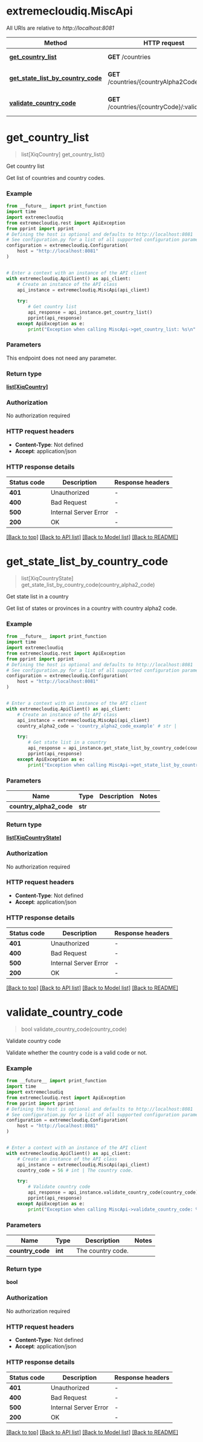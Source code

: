 # extremecloudiq.MiscApi

All URIs are relative to *http://localhost:8081*

Method | HTTP request | Description
------------- | ------------- | -------------
[**get_country_list**](MiscApi.md#get_country_list) | **GET** /countries | Get country list
[**get_state_list_by_country_code**](MiscApi.md#get_state_list_by_country_code) | **GET** /countries/{countryAlpha2Code}/states | Get state list in a country
[**validate_country_code**](MiscApi.md#validate_country_code) | **GET** /countries/{countryCode}/:validate | Validate country code


# **get_country_list**
> list[XiqCountry] get_country_list()

Get country list

Get list of countries and country codes.

### Example

```python
from __future__ import print_function
import time
import extremecloudiq
from extremecloudiq.rest import ApiException
from pprint import pprint
# Defining the host is optional and defaults to http://localhost:8081
# See configuration.py for a list of all supported configuration parameters.
configuration = extremecloudiq.Configuration(
    host = "http://localhost:8081"
)


# Enter a context with an instance of the API client
with extremecloudiq.ApiClient() as api_client:
    # Create an instance of the API class
    api_instance = extremecloudiq.MiscApi(api_client)
    
    try:
        # Get country list
        api_response = api_instance.get_country_list()
        pprint(api_response)
    except ApiException as e:
        print("Exception when calling MiscApi->get_country_list: %s\n" % e)
```

### Parameters
This endpoint does not need any parameter.

### Return type

[**list[XiqCountry]**](XiqCountry.md)

### Authorization

No authorization required

### HTTP request headers

 - **Content-Type**: Not defined
 - **Accept**: application/json

### HTTP response details
| Status code | Description | Response headers |
|-------------|-------------|------------------|
**401** | Unauthorized |  -  |
**400** | Bad Request |  -  |
**500** | Internal Server Error |  -  |
**200** | OK |  -  |

[[Back to top]](#) [[Back to API list]](../README.md#documentation-for-api-endpoints) [[Back to Model list]](../README.md#documentation-for-models) [[Back to README]](../README.md)

# **get_state_list_by_country_code**
> list[XiqCountryState] get_state_list_by_country_code(country_alpha2_code)

Get state list in a country

Get list of states or provinces in a country with country alpha2 code.

### Example

```python
from __future__ import print_function
import time
import extremecloudiq
from extremecloudiq.rest import ApiException
from pprint import pprint
# Defining the host is optional and defaults to http://localhost:8081
# See configuration.py for a list of all supported configuration parameters.
configuration = extremecloudiq.Configuration(
    host = "http://localhost:8081"
)


# Enter a context with an instance of the API client
with extremecloudiq.ApiClient() as api_client:
    # Create an instance of the API class
    api_instance = extremecloudiq.MiscApi(api_client)
    country_alpha2_code = 'country_alpha2_code_example' # str | 

    try:
        # Get state list in a country
        api_response = api_instance.get_state_list_by_country_code(country_alpha2_code)
        pprint(api_response)
    except ApiException as e:
        print("Exception when calling MiscApi->get_state_list_by_country_code: %s\n" % e)
```

### Parameters

Name | Type | Description  | Notes
------------- | ------------- | ------------- | -------------
 **country_alpha2_code** | **str**|  | 

### Return type

[**list[XiqCountryState]**](XiqCountryState.md)

### Authorization

No authorization required

### HTTP request headers

 - **Content-Type**: Not defined
 - **Accept**: application/json

### HTTP response details
| Status code | Description | Response headers |
|-------------|-------------|------------------|
**401** | Unauthorized |  -  |
**400** | Bad Request |  -  |
**500** | Internal Server Error |  -  |
**200** | OK |  -  |

[[Back to top]](#) [[Back to API list]](../README.md#documentation-for-api-endpoints) [[Back to Model list]](../README.md#documentation-for-models) [[Back to README]](../README.md)

# **validate_country_code**
> bool validate_country_code(country_code)

Validate country code

Validate whether the country code is a valid code or not.

### Example

```python
from __future__ import print_function
import time
import extremecloudiq
from extremecloudiq.rest import ApiException
from pprint import pprint
# Defining the host is optional and defaults to http://localhost:8081
# See configuration.py for a list of all supported configuration parameters.
configuration = extremecloudiq.Configuration(
    host = "http://localhost:8081"
)


# Enter a context with an instance of the API client
with extremecloudiq.ApiClient() as api_client:
    # Create an instance of the API class
    api_instance = extremecloudiq.MiscApi(api_client)
    country_code = 56 # int | The country code.

    try:
        # Validate country code
        api_response = api_instance.validate_country_code(country_code)
        pprint(api_response)
    except ApiException as e:
        print("Exception when calling MiscApi->validate_country_code: %s\n" % e)
```

### Parameters

Name | Type | Description  | Notes
------------- | ------------- | ------------- | -------------
 **country_code** | **int**| The country code. | 

### Return type

**bool**

### Authorization

No authorization required

### HTTP request headers

 - **Content-Type**: Not defined
 - **Accept**: application/json

### HTTP response details
| Status code | Description | Response headers |
|-------------|-------------|------------------|
**401** | Unauthorized |  -  |
**400** | Bad Request |  -  |
**500** | Internal Server Error |  -  |
**200** | OK |  -  |

[[Back to top]](#) [[Back to API list]](../README.md#documentation-for-api-endpoints) [[Back to Model list]](../README.md#documentation-for-models) [[Back to README]](../README.md)

